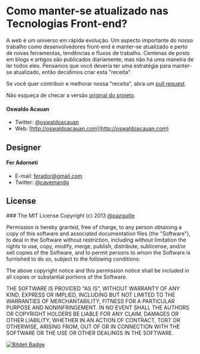 # Como manter-se atualizado nas Tecnologias Front-end?

A web é um universo em rápida evolução. Um aspecto importante do nosso trabalho como desenvolvedores front-end é manter-se atualizado e perto de novas ferramentas, tendências e fluxos de trabalho.
Centenas de posts em blogs e artigos são publicados diariamente, mas não há uma maneira de ler todos eles. Pensamos que você deveria ter uma estratégia para manter-se atualizado, então decidimos criar esta "receita".

Se você quer contribuir e melhorar nossa "receita", abra um [pull request](https://github.com/oswaldoacauan/keep-up-to-date-brazuca/pulls).

Não esqueça de checar a versão [original do projeto](https://github.com/frontend-rescue/keep-up-to-date).

#### Oswaldo Acauan
- Twitter: [@oswaldoacauan](https://twitter.com/oswaldoacauan)
- Web: [http://oswaldoacauan.com](http://oswaldoacauan.com)

## Designer
#### Fer Adorneti
- E-mail: [ferador@gmail.com](mailto:ferador@gmail.com)
- Twitter: [@cavemandg](https://twitter.com/cavemandg)

## License
### The MIT License
Copyright (c) 2013 [@pazguille](http://twitter.com/pazguille)

Permission is hereby granted, free of charge, to any person obtaining a copy
of this software and associated documentation files (the "Software"), to deal
in the Software without restriction, including without limitation the rights
to use, copy, modify, merge, publish, distribute, sublicense, and/or sell
copies of the Software, and to permit persons to whom the Software is
furnished to do so, subject to the following conditions:

The above copyright notice and this permission notice shall be included in
all copies or substantial portions of the Software.

THE SOFTWARE IS PROVIDED "AS IS", WITHOUT WARRANTY OF ANY KIND, EXPRESS OR
IMPLIED, INCLUDING BUT NOT LIMITED TO THE WARRANTIES OF MERCHANTABILITY,
FITNESS FOR A PARTICULAR PURPOSE AND NONINFRINGEMENT. IN NO EVENT SHALL THE
AUTHORS OR COPYRIGHT HOLDERS BE LIABLE FOR ANY CLAIM, DAMAGES OR OTHER
LIABILITY, WHETHER IN AN ACTION OF CONTRACT, TORT OR OTHERWISE, ARISING FROM,
OUT OF OR IN CONNECTION WITH THE SOFTWARE OR THE USE OR OTHER DEALINGS IN
THE SOFTWARE.


[![Bitdeli Badge](https://d2weczhvl823v0.cloudfront.net/oswaldoacauan/keep-up-to-date-brazuca/trend.png)](https://bitdeli.com/free "Bitdeli Badge")

